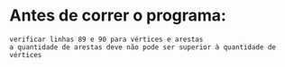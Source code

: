# Antes de correr o programa:
    verificar linhas 89 e 90 para vértices e arestas
    a quantidade de arestas deve não pode ser superior à quantidade de vértices
    